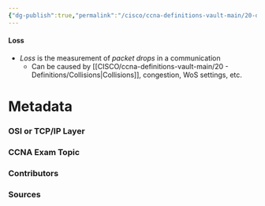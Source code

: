 ```yaml
---
{"dg-publish":true,"permalink":"/cisco/ccna-definitions-vault-main/20-definitions/loss/","tags":["defs_ccna"]}
---
```


#### Loss
- *Loss* is the measurement of *packet drops* in a communication
	- Can be caused by [[CISCO/ccna-definitions-vault-main/20 - Definitions/Collisions\|Collisions]], congestion, WoS settings, etc.







# Metadata
### OSI or TCP/IP Layer

### CCNA Exam Topic

### Contributors

### Sources

